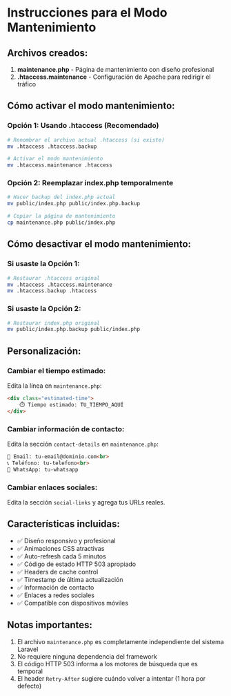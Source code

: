 # Instrucciones para el Modo Mantenimiento

## Archivos creados:

1. **maintenance.php** - Página de mantenimiento con diseño profesional
2. **.htaccess.maintenance** - Configuración de Apache para redirigir el tráfico

## Cómo activar el modo mantenimiento:

### Opción 1: Usando .htaccess (Recomendado)
```bash
# Renombrar el archivo actual .htaccess (si existe)
mv .htaccess .htaccess.backup

# Activar el modo mantenimiento
mv .htaccess.maintenance .htaccess
```

### Opción 2: Reemplazar index.php temporalmente
```bash
# Hacer backup del index.php actual
mv public/index.php public/index.php.backup

# Copiar la página de mantenimiento
cp maintenance.php public/index.php
```

## Cómo desactivar el modo mantenimiento:

### Si usaste la Opción 1:
```bash
# Restaurar .htaccess original
mv .htaccess .htaccess.maintenance
mv .htaccess.backup .htaccess
```

### Si usaste la Opción 2:
```bash
# Restaurar index.php original
mv public/index.php.backup public/index.php
```

## Personalización:

### Cambiar el tiempo estimado:
Edita la línea en `maintenance.php`:
```html
<div class="estimated-time">
    ⏱️ Tiempo estimado: TU_TIEMPO_AQUÍ
</div>
```

### Cambiar información de contacto:
Edita la sección `contact-details` en `maintenance.php`:
```html
📧 Email: tu-email@dominio.com<br>
📞 Teléfono: tu-telefono<br>
💬 WhatsApp: tu-whatsapp
```

### Cambiar enlaces sociales:
Edita la sección `social-links` y agrega tus URLs reales.

## Características incluidas:

- ✅ Diseño responsivo y profesional
- ✅ Animaciones CSS atractivas
- ✅ Auto-refresh cada 5 minutos
- ✅ Código de estado HTTP 503 apropiado
- ✅ Headers de cache control
- ✅ Timestamp de última actualización
- ✅ Información de contacto
- ✅ Enlaces a redes sociales
- ✅ Compatible con dispositivos móviles

## Notas importantes:

1. El archivo `maintenance.php` es completamente independiente del sistema Laravel
2. No requiere ninguna dependencia del framework
3. El código HTTP 503 informa a los motores de búsqueda que es temporal
4. El header `Retry-After` sugiere cuándo volver a intentar (1 hora por defecto)
